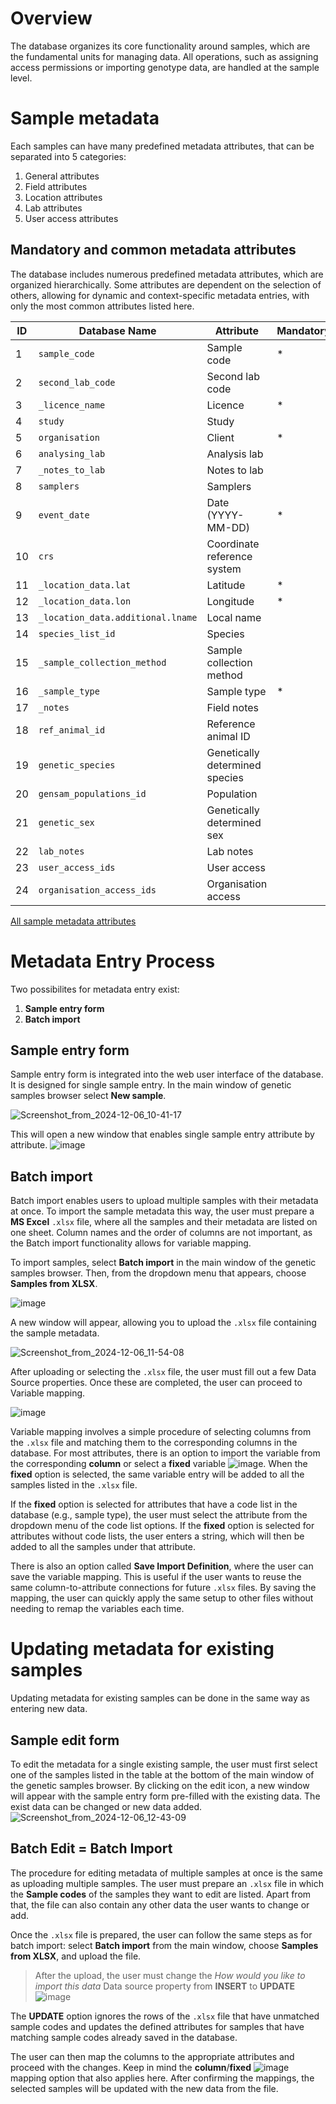 # Overview
The database organizes its core functionality around samples, which are the fundamental units for managing data. All operations, such as assigning access permissions or importing genotype data, are handled at the sample level. 


# Sample metadata
Each samples can have many predefined metadata attributes, that can be separated into 5 categories:

 1. General attributes
 2. Field attributes
 3. Location attributes
 4. Lab attributes
 5. User access attributes

## Mandatory and common metadata attributes

The database includes numerous predefined metadata attributes, which are organized hierarchically. Some attributes are dependent on the selection of others, allowing for dynamic and context-specific metadata entries, with only the most common attributes listed here.


| ID  | Database Name                    | Attribute                        | Mandatory |
|-----|----------------------------------|----------------------------------|-----------|
| 1   | `sample_code`                    | Sample code                     | *         |
| 2   | `second_lab_code`                | Second lab code                 |           |
| 3   | `_licence_name`                  | Licence                         | *         |
| 4   | `study`                          | Study                           |           |
| 5   | `organisation`                   | Client                          | *         |
| 6   | `analysing_lab`                  | Analysis lab                    |           |
| 7   | `_notes_to_lab`                  | Notes to lab                    |           |
| 8   | `samplers`                       | Samplers                        |           |
| 9   | `event_date`                     | Date (YYYY-MM-DD)               | *         |
| 10  | `crs`                            | Coordinate reference system     |           |
| 11  | `_location_data.lat`             | Latitude                        | *         |
| 12  | `_location_data.lon`             | Longitude                       | *         |
| 13  | `_location_data.additional.lname`| Local name                      |           |
| 14  | `species_list_id`                | Species                         |           |
| 15  | `_sample_collection_method`      | Sample collection method        |           |
| 16  | `_sample_type`                   | Sample type                     | *         |
| 17  | `_notes`                         | Field notes                     |           |
| 18  | `ref_animal_id`                  | Reference animal ID             |           |
| 19  | `genetic_species`                | Genetically determined species  |           |
| 20  | `gensam_populations_id`          | Population                      |           |
| 21  | `genetic_sex`                    | Genetically determined sex      |           |
| 22  | `lab_notes`                      | Lab notes                       |           |
| 23  | `user_access_ids`                | User access                     |           |
| 24  | `organisation_access_ids`        | Organisation access             |           |


[All sample metadata attributes](Sample-metadata-attributes)

# Metadata Entry Process

Two possibilites for metadata entry exist:
 1. **Sample entry form**
 2. **Batch import**

## Sample entry form

Sample entry form is integrated into the web user interface of the database. It is designed for single sample entry. In the main window of genetic samples browser select **New sample**.

![Screenshot_from_2024-12-06_10-41-17](uploads/2ecb09f54ee0e08c200762088e0f6726/Screenshot_from_2024-12-06_10-41-17.png)

This will open a new window that enables single sample entry attribute by attribute.
![image](uploads/d4e88dfcaf496715cce20bfab1106585/image.png)

## Batch import

Batch import enables users to upload multiple samples with their metadata at once. To import the sample metadata this way, the user must prepare a **MS Excel** `.xlsx` file, where all the samples and their metadata are listed on one sheet. Column names and the order of columns are not important, as the Batch import functionality allows for variable mapping.

To import samples, select **Batch import** in the main window of the genetic samples browser. Then, from the dropdown menu that appears, choose **Samples from XLSX**.

![image](uploads/b304a4be5f1859400d35f8bd81a5a17a/image.png)

 A new window will appear, allowing you to upload the `.xlsx` file containing the sample metadata.

![Screenshot_from_2024-12-06_11-54-08](uploads/5f24792ce22fc104114d9c1b01e99247/Screenshot_from_2024-12-06_11-54-08.png)

After uploading or selecting the `.xlsx` file, the user must fill out a few Data Source properties. Once these are completed, the user can proceed to Variable mapping.

![image](uploads/f68fbd5408947a44801aab889b5cdf77/image.png)

Variable mapping involves a simple procedure of selecting columns from the `.xlsx` file and matching them to the corresponding columns in the database. For most attributes, there is an option to import the variable from the corresponding **column** or select a **fixed** variable ![image](uploads/8587f5d62f54884dcd4cd930798f10cb/image.png). When the **fixed** option is selected, the same variable entry will be added to all the samples listed in the `.xlsx` file.

If the **fixed** option is selected for attributes that have a code list in the database (e.g., sample type), the user must select the attribute from the dropdown menu of the code list options. If the **fixed** option is selected for attributes without code lists, the user enters a string, which will then be added to all the samples under that attribute.

There is also an option called **Save Import Definition**, where the user can save the variable mapping. This is useful if the user wants to reuse the same column-to-attribute connections for future `.xlsx` files. By saving the mapping, the user can quickly apply the same setup to other files without needing to remap the variables each time.

# Updating metadata for existing samples

Updating metadata for existing samples can be done in the same way as entering new data. 

## Sample edit form

To edit the metadata for a single existing sample, the user must first select one of the samples listed in the table at the bottom of the main window of the genetic samples browser. By clicking on the edit icon, a new window will appear with the sample entry form pre-filled with the existing data. The exist data can be changed or new data added.
![Screenshot_from_2024-12-06_12-43-09](uploads/6b18d22923a61c88e5478b8da03c5ec3/Screenshot_from_2024-12-06_12-43-09.png)


## Batch Edit = Batch Import

The procedure for editing metadata of multiple samples at once is the same as uploading multiple samples. The user must prepare an `.xlsx` file in which the **Sample codes** of the samples they want to edit are listed. Apart from that, the file can also contain any other data the user wants to change or add.

Once the `.xlsx` file is prepared, the user can follow the same steps as for batch import: select **Batch import** from the main window, choose **Samples from XLSX**, and upload the file. 

> After the upload, the user must change the *How would you like to import this data* Data source property from **INSERT** to **UPDATE**  
![image](uploads/5e855edef38571186f316f590baf2c3b/image.png)

The **UPDATE** option ignores the rows of the `.xlsx` file that have unmatched sample codes and updates the defined attributes for samples that have matching sample codes already saved in the database.

The user can then map the columns to the appropriate attributes and proceed with the changes. Keep in mind the **column**/**fixed** ![image](uploads/8587f5d62f54884dcd4cd930798f10cb/image.png) mapping option that also applies here. After confirming the mappings, the selected samples will be updated with the new data from the file. 





